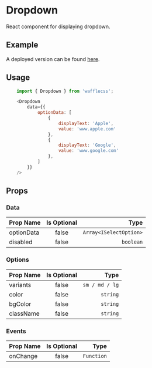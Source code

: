 # Dropdown

React component for displaying dropdown.

## Example

A deployed version can be found [here](https://wafflecss-jithinqw.vercel.app/?path=/docs/dropdown--default).

## Usage

```javascript
    import { Dropdown } from 'wafflecss';

    <Dropdown
        data={{
            optionData: [
                {
                    displayText: 'Apple',
                    value: 'www.apple.com'
                },
                {
                    displayText: 'Google',
                    value: 'www.google.com'
                },
            ]
        }}
    />
```

## Props

### Data

| Prop Name   |Is Optional    |  Type |
|----------|:-------------:|------:|
| optionData |  false | `Array<ISelectOption>` |
| disabled |  false | `boolean` |

### Options

| Prop Name   |Is Optional    |  Type |
|----------|:-------------:|------:|
| variants |  false | `sm / md / lg` |
| color |  false | `string` |
| bgColor |  false | `string` |
| className |  false | `string` |

### Events

| Prop Name   |Is Optional    |  Type |
|----------|:-------------:|------:|
| onChange |  false | `Function` |